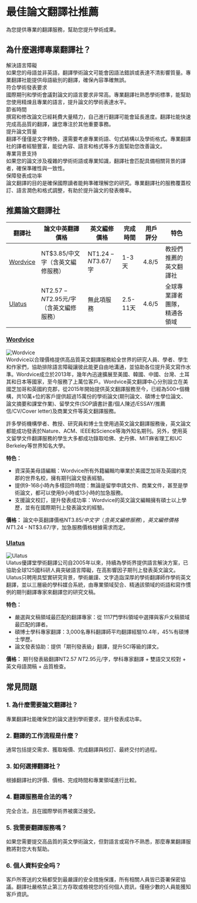 
# 最佳論文翻譯社推薦
為您提供專業的翻譯服務，幫助您提升學術成果。

## 為什麼選擇專業翻譯社？
解決語言障礙  
如果您的母語並非英語，翻譯學術論文可能會因語法錯誤或表達不清影響質量。專業翻譯社能提供母語級別的翻譯，確保內容準確無誤。  
符合學術發表要求  
國際期刊和學術會議對論文的語言要求非常高。專業翻譯社熟悉學術標準，能幫助您使用精煉且專業的語言，提升論文的學術表達水平。  
節省時間  
撰寫和修改論文已經耗費大量精力，自己進行翻譯可能會延長進度。翻譯社能快速完成高品質的翻譯，讓您專注於其他重要事務。  
提升論文質量  
翻譯不僅僅是文字轉換，還需要考慮專業術語、句式結構以及學術格式。專業翻譯社的譯者經驗豐富，能從內容、語言和格式等多方面幫助您改善論文。  
專業背景支持  
如果您的論文涉及複雜的學術術語或專業知識，翻譯社會匹配具備相關背景的譯者，確保準確性與一致性。  
保障發表成功率  
論文翻譯的目的是確保國際讀者能夠準確理解您的研究。專業翻譯社的服務覆蓋校訂、語言潤色和格式調整，有助於提升論文的發表機率。

## 推薦論文翻譯社

| 翻譯社 | 論文中英翻譯價格 | 英文編修價格 | 完成時間 | 用戶評分 | 特色 |
|--------|-----------------|--------------|----------|----------|------|
| [Wordvice](https://wordvice.com.tw) | NT$3.85/中文字（含英文編修服務） | NT$1.24 - NT$3.67/字 | 1-3天 | 4.8/5 | 教授們推薦的英文翻譯社 |
| [Ulatus](https://www.ulatus.tw) | NT$2.57 - NT$2.95元/字（含英文編修服務） | 無此項服務 | 2.5-11天 | 4.6/5 | 全球專業譯者團隊，精通各領域 |

### [Wordvice](https://wordvice.com.tw)
![Wordvice](wordvice.png)  
Wordvice以合理價格提供高品質英文翻譯服務給全世界的研究人員、學者、學生和作家們，協助排除語言障礙讓彼此能更自由地溝通，並協助各位提升英文寫作水準。Wordvice成立於2013年，幾年內迅速擴展至美國、韓國、中國、台灣、土耳其和日本等國家，至今服務了上萬位客戶。Wordvice英文翻譯中心分別設立在美國芝加哥和英國約克郡，從2015年開始提供英文翻譯服務至今，已經為500+個機構，共10萬+位的客戶提供超過15萬份的學術論文(期刊論文、碩博士學位論文、論文摘要和課堂作業)、留學文件(SOP讀書計畫/個人陳述/ESSAY/推薦信/CV/Cover letter)及商業文件等英文翻譯服務。

許多學術機構學者、教授、研究員和博士生使用過英文論文翻譯服務後，英文論文都能成功發表於Nature、ACM、IEEE和Science等海外知名期刊。另外，使用英文留學文件翻譯服務的學生大多都成功錄取哈佛、史丹佛、MIT麻省理工和UC Berkeley等世界知名大學。

**特色：**
- 資深英美母語編輯：Wordvice所有外籍編輯均畢業於美國芝加哥及英國約克郡的世界名校，擁有期刊論文發表經驗。
- 提供9-168小時內多樣回件時間：無論是留學申請文件、商業文件，甚至是學術論文，都可以使用9小時或13小時的加急服務。
- 支援論文校訂，提升發表成功率：Wordvice的英文論文編輯擁有碩士以上學歷，並有在國際期刊上發表論文的經驗。

**價格：**
論文中英翻譯價格NT$3.85/中文字（含英文編修服務），英文編修價格NT$1.24 - NT$3.67/字，加急服務價格根據需求而定。

### [Ulatus](https://www.ulatus.tw)
![Ulatus](ulatus.png)  
Ulatus優譯堂學術翻譯公司自2005年以來，持續為學術界提供語言解決方案，已協助全球125國科研人員突破語言障礙，在高影響因子期刊上發表英文論文。Ulatus只聘用具堅實研究背景，學術嚴謹、文字造詣深厚的學術翻譯師作學術英文翻譯，並以三層級的學科媒合系統，由專業領域契合、精通該領域的術語和寫作慣例的期刊翻譯專家來翻譯您的研究文稿。

**特色：**
- 嚴選與文稿領域最匹配的翻譯專家：從 1117門學科領域中選擇與客戶文稿領域最匹配的譯者。
- 碩博士學科專家翻譯：3,000名專科翻譯師平均翻譯經驗10.4年，45%有碩博士學歷。
- 論文發表協助：提供「期刊發表級」翻譯，提升SCI等級的譯文。

**價格：**
期刊發表級翻譯NT$2.57 ~ NT$2.95元/字，學科專家翻譯 + 雙語交叉校對 + 英文母語潤稿 + 品質檢查。

## 常見問題

### 1. 為什麼需要論文翻譯社？
專業翻譯社能確保您的論文達到學術要求，提升發表成功率。

### 2. 翻譯的工作流程是什麼？
通常包括提交需求、獲取報價、完成翻譯與校訂、最終交付的過程。

### 3. 如何選擇翻譯社？
根據翻譯社的評價、價格、完成時間和專業領域進行比較。

### 4. 翻譯服務是合法的嗎？
完全合法，且在國際學術界被廣泛接受。

### 5. 我需要翻譯服務嗎？
如果您需要提交高品質的英文學術論文，但對語言或寫作不熟悉，那麼專業翻譯服務將對您大有幫助。

### 6. 個人資料安全吗？
客戶所寄送的文稿都受到最嚴謹的安全措施保護，所有相關人員皆已簽署保密協議。翻譯社嚴格禁止第三方存取或檢視您的任何個人資訊，僅極少數的人員能獲知客戶資訊。
